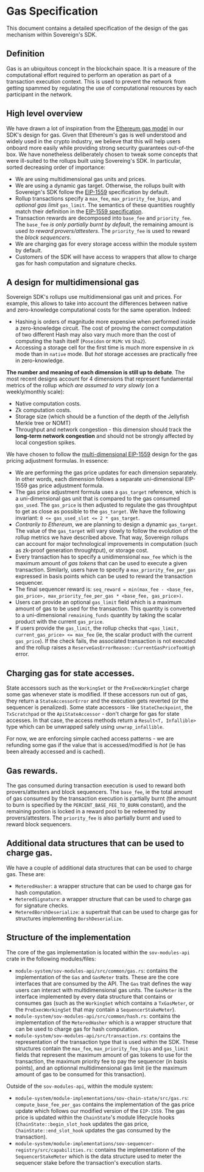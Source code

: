 # Gas Specification

This document contains a detailed specification of the design of the gas
mechanism within Sovereign's SDK.

## Definition

Gas is an ubiquitous concept in the blockchain space. It is a measure of the
computational effort required to perform an operation as part of a transaction
execution context. This is used to prevent the network from getting spammed by
regulating the use of computational resources by each participant in the
network.

## High level overview

We have drawn a lot of inspiration from the
[Ethereum gas model](https://ethereum.org/en/developers/docs/gas/) in our SDK's
design for gas. Given that Ethereum's gas is well understood and widely used in
the crypto industry, we believe that this will help users onboard more easily
while providing strong security guarantees out-of-the box. We have nonetheless
deliberately chosen to tweak some concepts that were ill-suited to the rollups
built using Sovereing's SDK. In particular, sorted decreasing order of
importance:

- We are using multidimensional gas units and prices.
- We are using a dynamic gas target. Otherwise, the rollups built with
  Sovereign's SDK follow the [EIP-1559](https://eips.ethereum.org/EIPS/eip-1559)
  specification by default.
- Rollup transactions specify a `max_fee`, `max_priority_fee_bips`, and
  _optional gas limit_ `gas_limit`. The semantics of these quantities roughtly
  match their definition in the
  [EIP-1559 specification](https://eips.ethereum.org/EIPS/eip-1559).
- Transaction rewards are decomposed into `base_fee` and `priority_fee`. The
  `base_fee` _is only partially burnt by default_, the remaining amount is used
  _to reward provers/attesters_. The `priority_fee` is used to reward the _block
  sequencers_.
- We are charging gas for every storage access within the module system by
  default.
- Customers of the SDK will have access to wrappers that allow to charge gas for
  hash computation and signature checks.

## A design for multidimensional gas

Sovereign SDK's rollups use multidimensional gas unit and prices. For example,
this allows to take into account the differences between native and
zero-knowledge computational costs for the same operation. Indeed:

- Hashing is orders of magnitude more expensive when performed inside a
  zero-knowledge circuit. The cost of proving the correct computation of two
  different Hash may also vary much more than the cost of computing the hash
  itself (`Poseidon` or `MiMc` vs `Sha2`).
- Accessing a storage cell for the first time is much more expensive in `zk`
  mode than in `native` mode. But _hot_ storage accesses are practically free in
  zero-knowledge.

**The number and meaning of each dimension is still up to debate**. The most
recent designs account for 4 dimensions that represent fundamental metrics of
the rollup _which are assumed to vary slowly_ (on a weekly/monthly scale):

- Native computation costs.
- Zk computation costs.
- Storage size (which should be a function of the depth of the Jellyfish Merkle
  tree or NOMT)
- Throughput and network congestion - this dimension should track the
  **long-term network congestion** and should not be strongly affected by local
  congestion spikes.

We have chosen to follow the
[multi-dimensional EIP-1559](https://ethresear.ch/t/multidimensional-eip-1559/11651)
design for the gas pricing adjustment formulas. In essence:

- We are performing the gas price updates for each dimension separately. In
  other words, each dimension follows a separate uni-dimensional EIP-1559 gas
  price adjustment formula.
- The gas price adjustment formula uses a `gas_target` reference, which is a
  uni-dimensional gas unit that is compared to the gas consumed `gas_used`. The
  `gas_price` is then adjusted to regulate the gas throughtput to get as close
  as possible to the `gas_target`. We have the following invariant:
  `0 <= gas_used_slot <= 2 * gas_target`.
- _Contrarily to Ethereum_, we are planning to design a dynamic `gas_target`.
  The value of the `gas_target` will vary slowly to follow the evolution of the
  rollup metrics we have described above. That way, Sovereign rollups can
  account for major technological improvements in computation (such as zk-proof
  generation throughtput), or storage cost.
- Every transaction has to specify a unidimensional `max_fee` which is the
  maximum amount of _gas tokens_ that can be used to execute a given
  transaction. Similarly, users have to specify a `max_priority_fee_per_gas`
  expressed in basis points which can be used to reward the transaction
  sequencer.
- The final sequencer reward is:
  `seq_reward = min(max_fee - <base_fee, gas_price>, max_priority_fee_per_gas * <base_fee, gas_price>)`.
- Users can provide an optional `gas_limit` field which is a maximum amount of
  gas to be used for the transaction. This quantity is converted to a
  uni-dimensional `remaining_funds` quantity by taking the scalar product with
  the current `gas_price`.
- If users provide the `gas_limit`, the rollup checks that
  `<gas_limit, current_gas_price> <= max_fee` (ie, the scalar product with the
  current `gas_price`). If the check fails, the associated transaction is not
  executed and the rollup raises a
  `ReserveGasErrorReason::CurrentGasPriceTooHigh` error.

## Charging gas for state accesses.

State accessors such as the `WorkingSet` or the `PreExecWorkingSet` charge some
gas whenever state is modified. If these accessors run out of gas, they return a
`StateAccessorError` and the execution gets reverted (or the sequencer is
penalized). Some state accessors - like `StateCheckpoint`, the `TxScratchpad` or
the `ApiStateAccessor` - don't charge for gas for state accesses. In that case,
the access methods return a `Result<T, Infallible>` type which can be unwrapped
safely using `unwrap_infallible`.

For now, we are enforcing simple cached access patterns - we are refunding some
gas if the value that is accessed/modified is _hot_ (ie has been already
accessed and is cached).

## Gas rewards.

The gas consumed during transaction execution is used to reward both
provers/attesters and block sequencers. The `base_fee`, ie the total amount of
gas consumed by the transaction execution is partially burnt (the amount to burn
is specified by the `PERCENT_BASE_FEE_TO_BURN` constant), and the remaining
portion is locked in a reward pool to be redeemed by provers/attesters. The
`priority_fee` is also partially burnt and used to reward block sequencers.

## Additional data structures that can be used to charge gas.

We have a couple of additional data structures that can be used to charge gas.
These are:

- `MeteredHasher`: a wrapper structure that can be used to charge gas for hash
  computation.
- `MeteredSignature`: a wrapper structure that can be used to charge gas for
  signature checks.
- `MeteredBorshDeserialize`: a supertrait that can be used to charge gas for
  structures implementing `BorshDeserialize`.

## Structure of the implementation

The core of the gas implementation is located within the `sov-modules-api` crate
in the following modules/files:

- `module-system/sov-modules-api/src/common/gas.rs`: contains the implementation
  of the `Gas` and `GasMeter` traits. These are the core interfaces that are
  consumed by the API. The `Gas` trait defines the way users can interact with
  multidimensional gas units. The `GasMeter` is the interface implemented by
  every data structure that contains or consumes gas (such as the `WorkingSet`
  which contains a `TxGasMeter`, or the `PreExecWorkingSet` that may contain a
  `SequencerStakeMeter`).
- `module-system/sov-modules-api/src/common/hash.rs`: contains the
  implementation of the `MeteredHasher` which is a wrapper structure that can be
  used to charge gas for hash computation.
- `module-system/sov-modules-api/src/transaction.rs`: contains the
  representation of the transaction type that is used within the SDK. These
  structures contain the `max_fee`, `max_priority_fee_bips` and `gas_limit`
  fields that represent the maximum amount of gas tokens to use for the
  transaction, the maximum priority fee to pay the sequencer (in basis points),
  and an optionnal multidimensional gas limit (ie the maximum amount of gas to
  be consumed for this transaction).

Outside of the `sov-modules-api`, within the module system:

- `module-system/module-implementations/sov-chain-state/src/gas.rs`:
  `compute_base_fee_per_gas` contains the implementation of the gas price update
  which follows our modified version of the `EIP-1559`. The gas price is updated
  within the `ChainState`'s module lifecycle hooks
  (`ChainState::begin_slot_hook` updates the gas price,
  `ChainState::end_slot_hook` updates the gas consumed by the transaction).
- `module-system/module-implementations/sov-sequencer-registry/src/capabilities.rs`:
  contains the implementationn of the `SequencerStakeMeter` which is the data
  structure used to meter the sequencer stake before the transaction's execution
  starts.
